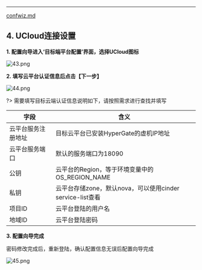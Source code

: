 ---


[confwiz.md](../confwiz.md ':include')


## 4. UCloud连接设置

**1. 配置向导进入‘目标端平台配置’界面，选择UCloud图标**

![43.png](https://oneprocloud.oss-cn-beijing.aliyuncs.com/_images/standalone/UCloud/image018.png ':size=90%')

**2. 填写云平台认证信息后点击【下一步】**

![44.png](https://oneprocloud.oss-cn-beijing.aliyuncs.com/_images/standalone/UCloud/image019.png ':size=90%')

?> 需要填写目标云端认证信息说明如下，请按照需求进行查找并填写

字段  | 含义
------------- | ----------------------
云平台服务注册地址  | 目标云平台已安装HyperGate的虚机IP地址
云平台服务端口  | 默认的服务端口为18090
公钥 | 云平台的Region，等于环境变量中的OS_REGION_NAME
私钥| 云平台存储zone，默认nova，可以使用cinder service-list查看
项目ID | 云平台登陆的用户名
地域ID | 云平台登陆密码


**3. 配置向导完成**

密码修改完成后，重新登陆，确认配置信息无误后配置向导完成 

![45.png](https://oneprocloud.oss-cn-beijing.aliyuncs.com/_images/standalone/UCloud/image020.png ':size=90%')
